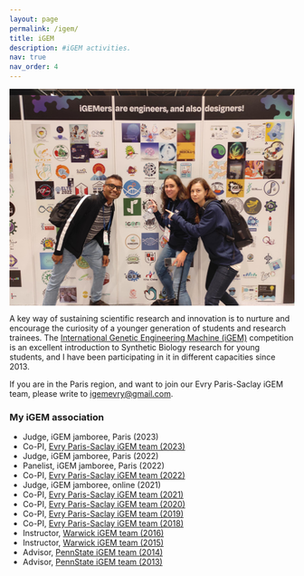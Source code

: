 ```yaml
---
layout: page
permalink: /igem/
title: iGEM
description: #iGEM activities.
nav: true
nav_order: 4
---
```


<img src='/assets/img/igem2022.jpg' align='center'  width='512' height='383'>

A key way of sustaining scientific research and innovation is to nurture and encourage the curiosity of a younger generation of students and research trainees. The [International Genetic Engineering Machine (iGEM)](https://competition.igem.org/) competition is an excellent introduction to Synthetic Biology research for young students, and I have been participating in it in different capacities since 2013.

If you are in the Paris region, and want to join our Evry Paris-Saclay iGEM team, please write to <igemevry@gmail.com>.

### My iGEM association
* Judge, iGEM jamboree, Paris (2023)
* Co-PI, [Evry Paris-Saclay iGEM team (2023)](https://2023.igem.wiki/evry-paris-saclay/index.html)
* Judge, iGEM jamboree, Paris (2022)
* Panelist, iGEM jamboree, Paris (2022)
* Co-PI, [Evry Paris-Saclay iGEM team (2022)](https://2022.igem.wiki/evry-paris-saclay/index.html)
* Judge, iGEM jamboree, online (2021)
* Co-PI, [Evry Paris-Saclay iGEM team (2021)](https://2021.igem.org/Team:Evry_Paris-Saclay)
* Co-PI, [Evry Paris-Saclay iGEM team (2020)](https://2020.igem.org/Team:Evry_Paris-Saclay)
* Co-PI, [Evry Paris-Saclay iGEM team (2019)](https://2019.igem.org/Team:Evry_Paris-Saclay)
* Co-PI, [Evry Paris-Saclay iGEM team (2018)](https://2018.igem.org/Team:Evry_Paris-Saclay)
* Instructor, [Warwick iGEM team (2016)](https://2016.igem.org/Team:Warwick)
* Instructor, [Warwick iGEM team (2015)](https://2015.igem.org/Team:Warwick)
* Advisor, [PennState iGEM team (2014)](https://2014.igem.org/Team:Penn_State)
* Advisor, [PennState iGEM team (2013)](https://2013.igem.org/Team:Penn_State)

